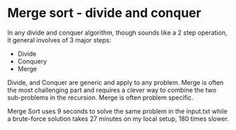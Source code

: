 # Merge sort - divide and conquer

In any divide and conquer algorithm, though sounds like a 2 step operation, it general involves of 3 major steps:
* Divide
* Conquery
* Merge

Divide, and Conquer are generic and apply to any problem. Merge is often the most challenging part and requires a clever way to combine the two sub-problems in the recursion. Merge is often problem specific. 

Merge Sort uses 9 seconds to solve the same problem in the input.txt while a brute-force solution takes 27 minutes on my local setup, 180 times slower. 
